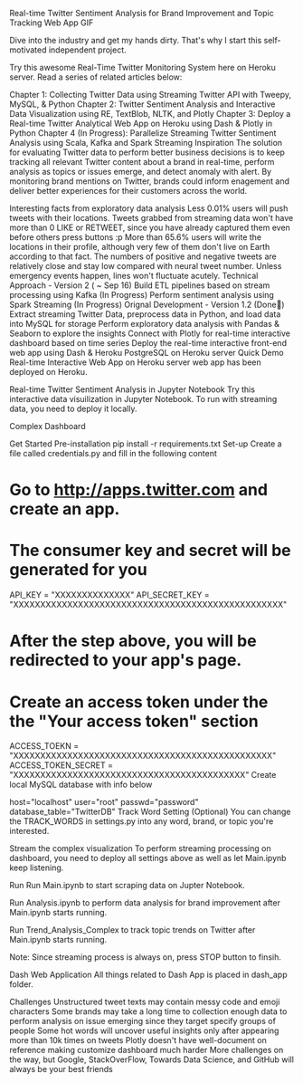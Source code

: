 Real-time Twitter Sentiment Analysis for Brand Improvement and Topic Tracking
Web App GIF

Dive into the industry and get my hands dirty. That's why I start this self-motivated independent project.

Try this awesome Real-Time Twitter Monitoring System here on Heroku server. Read a series of related articles below:

Chapter 1: Collecting Twitter Data using Streaming Twitter API with Tweepy, MySQL, & Python
Chapter 2: Twitter Sentiment Analysis and Interactive Data Visualization using RE, TextBlob, NLTK, and Plotly
Chapter 3: Deploy a Real-time Twitter Analytical Web App on Heroku using Dash & Plotly in Python
Chapter 4 (In Progress): Parallelize Streaming Twitter Sentiment Analysis using Scala, Kafka and Spark Streaming
Inspiration
The solution for evaluating Twitter data to perform better business decisions is to keep tracking all relevant Twitter content about a brand in real-time, perform analysis as topics or issues emerge, and detect anomaly with alert. By monitoring brand mentions on Twitter, brands could inform enagement and deliver better experiences for their customers across the world.

Interesting facts from exploratory data analysis
Less 0.01% users will push tweets with their locations.
Tweets grabbed from streaming data won't have more than 0 LIKE or RETWEET, since you have already captured them even before others press buttons :p
More than 65.6% users will write the locations in their profile, although very few of them don't live on Earth according to that fact.
The numbers of positive and negative tweets are relatively close and stay low compared with neural tweet number. Unless emergency events happen, lines won't fluctuate acutely.
Technical Approach - Version 2 ( ~ Sep 16)
Build ETL pipelines based on stream processing using Kafka (In Progress)
Perform sentiment analysis using Spark Streaming (In Progress)
Orignal Development - Version 1.2 (Done🎉)
Extract streaming Twitter Data, preprocess data in Python, and load data into MySQL for storage
Perform exploratory data analysis with Pandas & Seaborn to explore the insights
Connect with Plotly for real-time interactive dashboard based on time series
Deploy the real-time interactive front-end web app using Dash & Heroku PostgreSQL on Heroku server
Quick Demo
Real-time Interactive Web App on Heroku server
web app has been deployed on Heroku.

Real-time Twitter Sentiment Analysis in Jupyter Notebook
Try this interactive data visuilization in Jupyter Notebook. To run with streaming data, you need to deploy it locally.

Complex Dashboard

Get Started
Pre-installation
pip install -r requirements.txt
Set-up
Create a file called credentials.py and fill in the following content

# Go to http://apps.twitter.com and create an app.
# The consumer key and secret will be generated for you
API_KEY = "XXXXXXXXXXXXXX"
API_SECRET_KEY = "XXXXXXXXXXXXXXXXXXXXXXXXXXXXXXXXXXXXXXXXXXXXXXXXXX"

# After the step above, you will be redirected to your app's page.
# Create an access token under the the "Your access token" section
ACCESS_TOEKN = "XXXXXXXXXXXXXXXXXXXXXXXXXXXXXXXXXXXXXXXXXXXXXXXX"
ACCESS_TOKEN_SECRET = "XXXXXXXXXXXXXXXXXXXXXXXXXXXXXXXXXXXXXXXXXXX"
Create local MySQL database with info below

host="localhost"
user="root"
passwd="password"
database_table="TwitterDB"
Track Word Setting (Optional)
You can change the TRACK_WORDS in settings.py into any word, brand, or topic you're interested.

Stream the complex visualization
To perform streaming processing on dashboard, you need to deploy all settings above as well as let Main.ipynb keep listening.

Run
Run Main.ipynb to start scraping data on Jupter Notebook.

Run Analysis.ipynb to perform data analysis for brand improvement after Main.ipynb starts running.

Run Trend_Analysis_Complex to track topic trends on Twitter after Main.ipynb starts running.

Note: Since streaming process is always on, press STOP button to finsih.

Dash Web Application
All things related to Dash App is placed in dash_app folder.

Challenges
Unstructured tweet texts may contain messy code and emoji characters
Some brands may take a long time to collection enough data to perform analysis on issue emerging since they target specify groups of people
Some hot words will uncover useful insights only after appearing more than 10k times on tweets
Plotly doesn't have well-document on reference making customize dashboard much harder
More challenges on the way, but Google, StackOverFlow, Towards Data Science, and GitHub will always be your best friends
